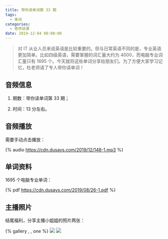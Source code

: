 ```yaml
---
title: 带你读单词第 33 期
tags:
  - 单词
categories:
  - 老师说课
date: 2019-12-04 00:00:00
---
```


> 对 IT 从业人员来说英语是比较重要的。但与日常英语不同的是，专业英语更加简单。比如四级英语，需要掌握的词汇量大约为 4000，而电脑专业词汇量只有 1695 个。今天就将这些单词分享给朋友们。为了方便大家学习记忆，杜老师请了专人带你读单词！

<!-- more -->

## 音频信息

1. 期数：带你读单词第 33 期；

2. 时间：13 分左右。

## 音频播放

需要手动点击播放：

{% audio https://cdn.dusays.com/2019/12/148-1.mp3 %}

## 单词资料

1695 个电脑专业单词：

{% pdf https://cdn.dusays.com/2019/08/26-1.pdf %}

## 主播照片

结尾福利，分享主播小姐姐的照片两张：

{% gallery , , one %}
![](https://cdn.dusays.com/2019/12/148-1.jpg)
![](https://cdn.dusays.com/2019/12/148-2.jpg)